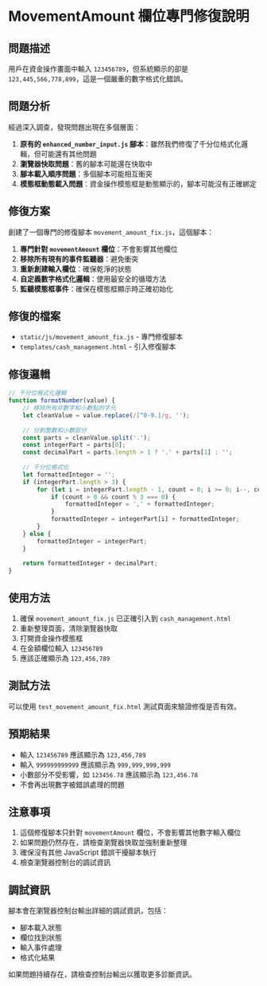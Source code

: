 # MovementAmount 欄位專門修復說明

## 問題描述
用戶在資金操作畫面中輸入 `123456789`，但系統顯示的卻是 `123,445,566,778,899`，這是一個嚴重的數字格式化錯誤。

## 問題分析
經過深入調查，發現問題出現在多個層面：

1. **原有的 `enhanced_number_input.js` 腳本**：雖然我們修復了千分位格式化邏輯，但可能還有其他問題
2. **瀏覽器快取問題**：舊的腳本可能還在快取中
3. **腳本載入順序問題**：多個腳本可能相互衝突
4. **模態框動態載入問題**：資金操作模態框是動態顯示的，腳本可能沒有正確綁定

## 修復方案
創建了一個專門的修復腳本 `movement_amount_fix.js`，這個腳本：

1. **專門針對 `movementAmount` 欄位**：不會影響其他欄位
2. **移除所有現有的事件監聽器**：避免衝突
3. **重新創建輸入欄位**：確保乾淨的狀態
4. **自定義數字格式化邏輯**：使用最安全的循環方法
5. **監聽模態框事件**：確保在模態框顯示時正確初始化

## 修復的檔案
- `static/js/movement_amount_fix.js` - 專門修復腳本
- `templates/cash_management.html` - 引入修復腳本

## 修復邏輯
```javascript
// 千分位格式化邏輯
function formatNumber(value) {
    // 移除所有非數字和小數點的字元
    let cleanValue = value.replace(/[^0-9.]/g, '');
    
    // 分割整數和小數部分
    const parts = cleanValue.split('.');
    const integerPart = parts[0];
    const decimalPart = parts.length > 1 ? '.' + parts[1] : '';
    
    // 千分位格式化
    let formattedInteger = '';
    if (integerPart.length > 3) {
        for (let i = integerPart.length - 1, count = 0; i >= 0; i--, count++) {
            if (count > 0 && count % 3 === 0) {
                formattedInteger = ',' + formattedInteger;
            }
            formattedInteger = integerPart[i] + formattedInteger;
        }
    } else {
        formattedInteger = integerPart;
    }
    
    return formattedInteger + decimalPart;
}
```

## 使用方法
1. 確保 `movement_amount_fix.js` 已正確引入到 `cash_management.html`
2. 重新整理頁面，清除瀏覽器快取
3. 打開資金操作模態框
4. 在金額欄位輸入 `123456789`
5. 應該正確顯示為 `123,456,789`

## 測試方法
可以使用 `test_movement_amount_fix.html` 測試頁面來驗證修復是否有效。

## 預期結果
- 輸入 `123456789` 應該顯示為 `123,456,789`
- 輸入 `999999999999` 應該顯示為 `999,999,999,999`
- 小數部分不受影響，如 `123456.78` 應該顯示為 `123,456.78`
- 不會再出現數字被錯誤處理的問題

## 注意事項
1. 這個修復腳本只針對 `movementAmount` 欄位，不會影響其他數字輸入欄位
2. 如果問題仍然存在，請檢查瀏覽器快取並強制重新整理
3. 確保沒有其他 JavaScript 錯誤干擾腳本執行
4. 檢查瀏覽器控制台的調試資訊

## 調試資訊
腳本會在瀏覽器控制台輸出詳細的調試資訊，包括：
- 腳本載入狀態
- 欄位找到狀態
- 輸入事件處理
- 格式化結果

如果問題持續存在，請檢查控制台輸出以獲取更多診斷資訊。
